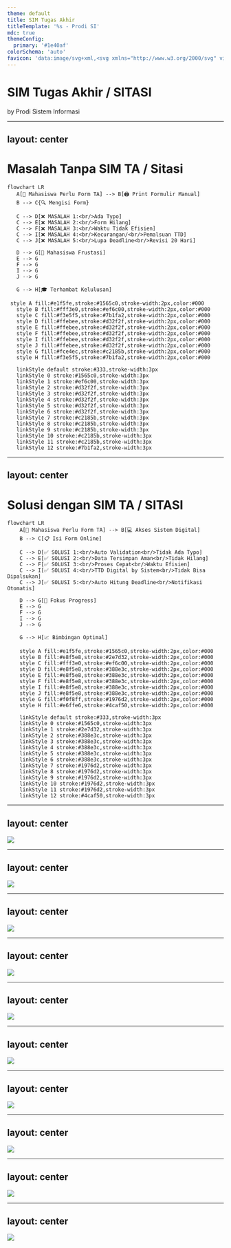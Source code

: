 ```yaml
---
theme: default
title: SIM Tugas Akhir
titleTemplate: '%s - Prodi SI'
mdc: true
themeConfig:
  primary: '#1e40af'
colorSchema: 'auto'
favicon: 'data:image/svg+xml,<svg xmlns="http://www.w3.org/2000/svg" viewBox="0 0 100 100"><text y=".9em" font-size="90">🎓</text></svg>'
---
```


# SIM Tugas Akhir / SITASI 
by Prodi Sistem Informasi

---
layout: center
---

# Masalah Tanpa SIM TA / Sitasi

```mermaid {theme: 'base', scale: 0.5}
flowchart LR
   A[📝 Mahasiswa Perlu Form TA] --> B[🖨️ Print Formulir Manual]
   B --> C{🔍 Mengisi Form}
   
   C --> D[❌ MASALAH 1:<br/>Ada Typo]
   C --> E[❌ MASALAH 2:<br/>Form Hilang]
   C --> F[❌ MASALAH 3:<br/>Waktu Tidak Efisien]
   C --> I[❌ MASALAH 4:<br/>Kecurangan/<br/>Pemalsuan TTD]
   C --> J[❌ MASALAH 5:<br/>Lupa Deadline<br/>Revisi 20 Hari]
   
   D --> G[😤 Mahasiswa Frustasi]
   E --> G
   F --> G
   I --> G
   J --> G
   
   G --> H[🎓 Terhambat Kelulusan]
   
 style A fill:#e1f5fe,stroke:#1565c0,stroke-width:2px,color:#000
   style B fill:#fff3e0,stroke:#ef6c00,stroke-width:2px,color:#000
   style C fill:#f3e5f5,stroke:#7b1fa2,stroke-width:2px,color:#000
   style D fill:#ffebee,stroke:#d32f2f,stroke-width:2px,color:#000
   style E fill:#ffebee,stroke:#d32f2f,stroke-width:2px,color:#000
   style F fill:#ffebee,stroke:#d32f2f,stroke-width:2px,color:#000
   style I fill:#ffebee,stroke:#d32f2f,stroke-width:2px,color:#000
   style J fill:#ffebee,stroke:#d32f2f,stroke-width:2px,color:#000
   style G fill:#fce4ec,stroke:#c2185b,stroke-width:2px,color:#000
   style H fill:#f3e5f5,stroke:#7b1fa2,stroke-width:2px,color:#000
   
   linkStyle default stroke:#333,stroke-width:3px
   linkStyle 0 stroke:#1565c0,stroke-width:3px
   linkStyle 1 stroke:#ef6c00,stroke-width:3px
   linkStyle 2 stroke:#d32f2f,stroke-width:3px
   linkStyle 3 stroke:#d32f2f,stroke-width:3px
   linkStyle 4 stroke:#d32f2f,stroke-width:3px
   linkStyle 5 stroke:#d32f2f,stroke-width:3px
   linkStyle 6 stroke:#d32f2f,stroke-width:3px
   linkStyle 7 stroke:#c2185b,stroke-width:3px
   linkStyle 8 stroke:#c2185b,stroke-width:3px
   linkStyle 9 stroke:#c2185b,stroke-width:3px
   linkStyle 10 stroke:#c2185b,stroke-width:3px
   linkStyle 11 stroke:#c2185b,stroke-width:3px
   linkStyle 12 stroke:#7b1fa2,stroke-width:3px
```

---
layout: center
---

# Solusi dengan SIM TA / SITASI

```mermaid {theme: 'base', scale: 0.5}
flowchart LR
    A[📝 Mahasiswa Perlu Form TA] --> B[💻 Akses Sistem Digital]
    B --> C[📋 Isi Form Online]
    
    C --> D[✅ SOLUSI 1:<br/>Auto Validation<br/>Tidak Ada Typo]
    C --> E[✅ SOLUSI 2:<br/>Data Tersimpan Aman<br/>Tidak Hilang]
    C --> F[✅ SOLUSI 3:<br/>Proses Cepat<br/>Waktu Efisien]
    C --> I[✅ SOLUSI 4:<br/>TTD Digital by Sistem<br/>Tidak Bisa Dipalsukan]
    C --> J[✅ SOLUSI 5:<br/>Auto Hitung Deadline<br/>Notifikasi Otomatis]
    
    D --> G[🎯 Fokus Progress]
    E --> G
    F --> G
    I --> G
    J --> G
    
    G --> H[📈 Bimbingan Optimal]
    
    style A fill:#e1f5fe,stroke:#1565c0,stroke-width:2px,color:#000
    style B fill:#e8f5e8,stroke:#2e7d32,stroke-width:2px,color:#000
    style C fill:#fff3e0,stroke:#ef6c00,stroke-width:2px,color:#000
    style D fill:#e8f5e8,stroke:#388e3c,stroke-width:2px,color:#000
    style E fill:#e8f5e8,stroke:#388e3c,stroke-width:2px,color:#000
    style F fill:#e8f5e8,stroke:#388e3c,stroke-width:2px,color:#000
    style I fill:#e8f5e8,stroke:#388e3c,stroke-width:2px,color:#000
    style J fill:#e8f5e8,stroke:#388e3c,stroke-width:2px,color:#000
    style G fill:#f0f8ff,stroke:#1976d2,stroke-width:2px,color:#000
    style H fill:#e6ffe6,stroke:#4caf50,stroke-width:2px,color:#000
    
    linkStyle default stroke:#333,stroke-width:3px
    linkStyle 0 stroke:#1565c0,stroke-width:3px
    linkStyle 1 stroke:#2e7d32,stroke-width:3px
    linkStyle 2 stroke:#388e3c,stroke-width:3px
    linkStyle 3 stroke:#388e3c,stroke-width:3px
    linkStyle 4 stroke:#388e3c,stroke-width:3px
    linkStyle 5 stroke:#388e3c,stroke-width:3px
    linkStyle 6 stroke:#388e3c,stroke-width:3px
    linkStyle 7 stroke:#1976d2,stroke-width:3px
    linkStyle 8 stroke:#1976d2,stroke-width:3px
    linkStyle 9 stroke:#1976d2,stroke-width:3px
    linkStyle 10 stroke:#1976d2,stroke-width:3px
    linkStyle 11 stroke:#1976d2,stroke-width:3px
    linkStyle 12 stroke:#4caf50,stroke-width:3px
```


---
layout: center
---

<img
  v-motion
  :initial="{ x: -200, opacity: 0 }"
  :enter="{ x: 0, opacity: 1 }"
  :click-1="{ scale: 1.2 }"
  :click-2="{ x: 100 }"
  :leave="{ x: 300, opacity: 0 }"
  src="/gambar1.png"
  class="w-full h-full object-contain max-h-screen rounded-lg shadow-xl"
/>

---
layout: center
---

<img
  v-motion
  :initial="{ y: -150, opacity: 0 }"
  :enter="{ y: 0, opacity: 1 }"
  :click-1="{ rotate: 5, scale: 1.1 }"
  :click-2="{ rotate: -5, scale: 1.2 }"
  :click-3="{ rotate: 0, scale: 1 }"
  :leave="{ y: 200, opacity: 0 }"
  src="/gambar2.png"
  class="w-full h-full object-contain max-h-screen rounded-lg shadow-xl"
/>

---
layout: center
---

<img
  v-motion
  :initial="{ scale: 0.5, opacity: 0 }"
  :enter="{ scale: 1, opacity: 1 }"
  :click-1="{ x: -100, y: -50 }"
  :click-2="{ x: 100, y: 50 }"
  :click-3="{ x: 0, y: 0, scale: 1.3 }"
  :leave="{ scale: 0, opacity: 0 }"
  src="/gambar3.png"
  class="w-full h-full object-contain max-h-screen rounded-lg shadow-xl"
/>

---
layout: center
---

<img
  v-motion
  :initial="{ x: 300, opacity: 0 }"
  :enter="{ x: 0, opacity: 1 }"
  :click-1="{ scale: 1.1, rotate: 3 }"
  :click-2="{ scale: 1, rotate: 0 }"
  :leave="{ x: -300, opacity: 0 }"
  src="/gambar4.png"
  class="w-full h-full object-contain max-h-screen rounded-lg shadow-xl"
/>

---
layout: center
---

<img
  v-motion
  :initial="{ y: 200, opacity: 0 }"
  :enter="{ y: 0, opacity: 1 }"
  :click-1="{ y: -50, scale: 1.15 }"
  :click-2="{ y: 0, scale: 1 }"
  :leave="{ y: -200, opacity: 0 }"
  src="/gambar5.png"
  class="w-full h-full object-contain max-h-screen rounded-lg shadow-xl"
/>

---
layout: center
---
<div class="relative">
<img
  v-motion
  :initial="{ scale: 0, rotate: 180, opacity: 0 }"
  :enter="{ scale: 1, rotate: 0, opacity: 1 }"
  :click-1="{ scale: 1.2 }"
  :click-2="{ rotate: 10, scale: 1.1 }"
  :click-3="{ rotate: 0, scale: 1 }"
  :leave="{ scale: 0, rotate: -180, opacity: 0 }"
  src="/gambar6.png"
  class="w-full h-full object-contain max-h-screen rounded-lg shadow-xl"
/>
 <!-- Satu marker besar di tengah -->
 <div
    v-click="1"
    v-mark.circle.red
    class="absolute w-105 h-35 bg-opacity-30"
    style="top: 240px; left: 150px;"
    ></div>
  </div>

---
layout: center
---

<img
  v-motion
  :initial="{ x: -400, y: -200, opacity: 0 }"
  :enter="{ x: 0, y: 0, opacity: 1 }"
  :click-1="{ x: 150, y: -100 }"
  :click-2="{ x: -150, y: 100 }"
  :click-3="{ x: 0, y: 0, scale: 1.25 }"
  :leave="{ x: 400, y: 200, opacity: 0 }"
  src="/gambar7.png"
  class="w-full h-full object-contain max-h-screen rounded-lg shadow-xl"
/>

---
layout: center
---

<img
  v-motion
  :initial="{ scale: 2, opacity: 0 }"
  :enter="{ scale: 1, opacity: 1 }"
  :click-1="{ rotate: -5, scale: 1.1 }"
  :click-2="{ rotate: 5, scale: 1.1 }"
  :click-3="{ rotate: 0, scale: 1 }"
  :leave="{ scale: 0.3, opacity: 0 }"
  src="/gambar8.png"
  class="w-full h-full object-contain max-h-screen rounded-lg shadow-xl"
/>

---
layout: center
---

<img
  v-motion
  :initial="{ y: -300, x: 200, opacity: 0 }"
  :enter="{ y: 0, x: 0, opacity: 1 }"
  :click-1="{ scale: 1.3, rotate: 2 }"
  :click-2="{ scale: 1, rotate: 0, y: 50 }"
  :click-3="{ y: 0 }"
  :leave="{ y: 300, x: -200, opacity: 0 }"
  src="/gambar9.png"
  class="w-full h-full object-contain max-h-screen rounded-lg shadow-xl"
/>

---
layout: center
---

<div class="relative">
 <img
   v-motion
   :initial="{ scale: 0.3, rotate: 90, opacity: 0 }"
   :enter="{ scale: 1, rotate: 0, opacity: 1 }"
   :click-1="{ x: -100, scale: 1.15 }"
   :click-2="{ x: 100, scale: 1.15 }"
   :click-3="{ x: 0, scale: 1.4 }"
   :leave="{ scale: 0.3, rotate: -90, opacity: 0 }"
   src="/gambar10.png"
   class="w-full h-full object-contain max-h-screen rounded-lg shadow-xl"
 />
 
 <!-- Satu marker besar di tengah -->
 <div
    v-click="1"
    v-mark.circle.red
    class="absolute w-55 h-35 bg-opacity-30"
    style="top: 220px; left: 100px;"
    ></div>
</div>

